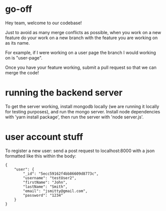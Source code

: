 # go-off

Hey team, welcome to our codebase!

Just to avoid as many merge conflicts as possible, when you work on a new feature
do your work on a new branch with the feature you are working on as its name.

For example, if I were working on a user page the branch I would working on is "user-page".

Once you have your feature working, submit a pull request so that we can merge the code!

# running the backend server

To get the server working, install mongodb locally (we are running it locally for testing purposes), and run the mongo server.
Install node dependencies with 'yarn install package', then run the server with 'node server.js'.

# user account stuff

To register a new user: send a post request to localhost:8000 with a json formatted like this within the body:
```
{
    "user": {
        "_id": "5ecc59162f4bb86609d8773c",
        "username": "testUser2",
        "firstName": "John",
        "lastName": "Smith",
        "email": "jsmitty@gmail.com",
        "password": "1234"
    }
}
```
